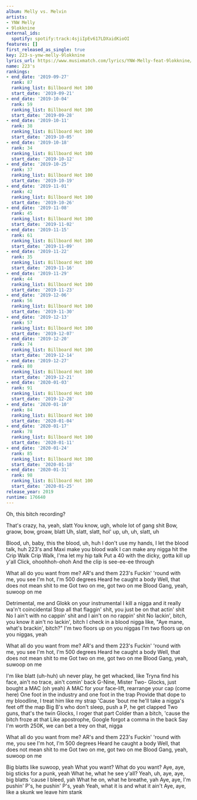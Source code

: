```yaml
---
album: Melly vs. Melvin
artists:
- YNW Melly
- 9lokknine
external_ids:
  spotify: spotify:track:4sjiIpEv617LDXaidKioOI
features: []
first_released_as_single: true
key: 223-s-ynw-melly-9lokknine
lyrics_url: https://www.musixmatch.com/lyrics/YNW-Melly-feat-9lokknine/223-s-9lokknine
name: 223's
rankings:
- end_date: '2019-09-27'
  rank: 87
  ranking_list: Billboard Hot 100
  start_date: '2019-09-21'
- end_date: '2019-10-04'
  rank: 59
  ranking_list: Billboard Hot 100
  start_date: '2019-09-28'
- end_date: '2019-10-11'
  rank: 38
  ranking_list: Billboard Hot 100
  start_date: '2019-10-05'
- end_date: '2019-10-18'
  rank: 34
  ranking_list: Billboard Hot 100
  start_date: '2019-10-12'
- end_date: '2019-10-25'
  rank: 37
  ranking_list: Billboard Hot 100
  start_date: '2019-10-19'
- end_date: '2019-11-01'
  rank: 42
  ranking_list: Billboard Hot 100
  start_date: '2019-10-26'
- end_date: '2019-11-08'
  rank: 45
  ranking_list: Billboard Hot 100
  start_date: '2019-11-02'
- end_date: '2019-11-15'
  rank: 61
  ranking_list: Billboard Hot 100
  start_date: '2019-11-09'
- end_date: '2019-11-22'
  rank: 35
  ranking_list: Billboard Hot 100
  start_date: '2019-11-16'
- end_date: '2019-11-29'
  rank: 44
  ranking_list: Billboard Hot 100
  start_date: '2019-11-23'
- end_date: '2019-12-06'
  rank: 56
  ranking_list: Billboard Hot 100
  start_date: '2019-11-30'
- end_date: '2019-12-13'
  rank: 57
  ranking_list: Billboard Hot 100
  start_date: '2019-12-07'
- end_date: '2019-12-20'
  rank: 74
  ranking_list: Billboard Hot 100
  start_date: '2019-12-14'
- end_date: '2019-12-27'
  rank: 80
  ranking_list: Billboard Hot 100
  start_date: '2019-12-21'
- end_date: '2020-01-03'
  rank: 91
  ranking_list: Billboard Hot 100
  start_date: '2019-12-28'
- end_date: '2020-01-10'
  rank: 84
  ranking_list: Billboard Hot 100
  start_date: '2020-01-04'
- end_date: '2020-01-17'
  rank: 78
  ranking_list: Billboard Hot 100
  start_date: '2020-01-11'
- end_date: '2020-01-24'
  rank: 85
  ranking_list: Billboard Hot 100
  start_date: '2020-01-18'
- end_date: '2020-01-31'
  rank: 98
  ranking_list: Billboard Hot 100
  start_date: '2020-01-25'
release_year: 2019
runtime: 176640
---
```

Oh, this bitch recording?

That's crazy, ha, yeah, slatt
You know, ugh, whole lot of gang shit
Bow, graow, bow, groaw, blatt
Uh, slatt, slatt, hol' up, uh, uh, slatt, uh

Blood, uh, baby, this the blood, uh, huh
I don't use my hands, I let the blood talk, huh
223's and Maxi make you blood walk
I can make any nigga hit the Crip Walk
Crip Walk, I'ma let my hip talk
Put a 40 with the dicky, gotta kill up y'all
Click, ohoohhoh-ohoh
And the clip is see-ee-ee through

What all do you want from me?
AR's and them 223's
Fuckin' 'round with me, you see
I'm hot, I'm 500 degrees
Heard he caught a body
Well, that does not mean shit to me
Got two on me, got two on me
Blood Gang, yeah, suwoop on me

Detrimental, me and Glokk on your instrumental
I kill a nigga and it really wa'n't coincidental
Stop all that flaggin' shit, you just be on that actin' shit
No I ain't with no cappin' shit and I ain't on no rappin' shit
No lackin', bitch, you know it ain't no lackin', bitch
I check in a blood nigga like, "Aye mane, what's brackin', bitch?"
I'm two floors up on you niggas
I'm two floors up on you niggas, yeah

What all do you want from me?
AR's and them 223's
Fuckin' 'round with me, you see
I'm hot, I'm 500 degrees
Heard he caught a body
Well, that does not mean shit to me
Got two on me, got two on me
Blood Gang, yeah, suwoop on me

I'm like blatt (uh-huh) uh never play, he get whacked, like
Tryna find his face, ain't no trace, ain't comin' back
G-Nine, Mister Two- Glocks, just bought a MAC (oh yeah)
A MAC for your face-lift, rearrange your cap (come here)
One foot in the industry and one foot in the trap
Provide that dope to my bloodline, I treat him like my strap
'Cause 'bout me he'll take a nigga's feet off the map
Big B's who don't sleep, push a P, he get clapped
Two guns, that's the twin Glocks, I roger that part
Colder than a bitch, 'cause the bitch froze at that
Like apostrophe, Google forgot a comma in the back
Say I'm worth 250K, we can bet a trey on that, nigga

What all do you want from me?
AR's and them 223's
Fuckin' 'round with me, you see
I'm hot, I'm 500 degrees
Heard he caught a body
Well, that does not mean shit to me
Got two on me, got two on me
Blood Gang, yeah, suwoop on me

Big blatts like suwoop, yeah
What you want? What do you want?
Aye, aye, big sticks for a punk, yeah
What he, what he see y'all?
Yeah, uh, aye, aye, big blatts 'cause I bleed, yah
What he on, what he breathe, yah
Aye, aye, I'm pushin' P's, he pushin' P's, yeah
Yeah, what it is and what it ain't
Aye, aye, like a skunk we leave him stank
